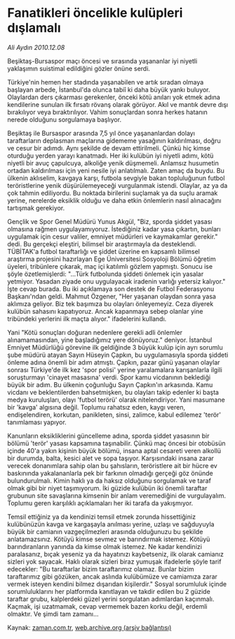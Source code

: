 # Fanatikleri öncelikle kulüpleri dışlamalı

*Ali Aydın 2010.12.08*

<td class="columnist-detail">
<p>Beşiktaş-Bursaspor maçı öncesi ve sırasında yaşananlar iyi niyetli yaklaşımın suistimal edildiğini gözler önüne serdi.</p>
<p><p>Türkiye'nin hemen her stadında yaşanabilen ve artık sıradan olmaya başlayan arbede, İstanbul'da olunca tabiî ki daha büyük yankı buluyor. Olaylardan ders çıkarması gerekenler, önceki kötü anıları yok etmek adına kendilerine sunulan ilk fırsatı rövanş olarak görüyor. Akıl ve mantık devre dışı bırakılıyor veya bıraktırılıyor. Vahim sonuçlardan sonra herkes hatanın nerede olduğunu sorgulamaya başlıyor.
<p> Beşiktaş ile Bursaspor arasında 7,5 yıl önce yaşananlardan dolayı taraftarların deplasman maçlarına gidememe yasağının kaldırılması, doğru ve cesur bir adımdı. Aynı şekilde de devam ettirilmeli. Çünkü hiç kimse oturduğu yerden yarayı kanatmadı. Her iki kulübün iyi niyetli adımı, kötü niyetli bir avuç çapulcuya, alkoliğe yenik düşmemeli. Anlamsız husumetin ortadan kaldırılması için yeni nesile iyi anlatılmalı. Zaten amaç da buydu. Bu ülkenin aklıselim, kavgaya karşı, futbola sevgiyle bakan topluluğunun futbol teröristlerine yenik düşürülemeyeceği vurgulanmak istendi. Olaylar, az ya da çok tahmin ediliyordu. Bu noktada birilerini suçlamak ya da suçlu aramak yerine, nerelerde eksiklik olduğu ve daha etkin önlemlerin nasıl alınacağını tartışmak gerekiyor.
<p> Gençlik ve Spor Genel Müdürü Yunus Akgül, "Biz, sporda şiddet yasası olmasına rağmen uygulayamıyoruz. İstediğiniz kadar yasa çıkartın, bunları uygulamak için cesur valiler, emniyet müdürleri ve kaymakamlar gerekir." dedi. Bu gerçekçi eleştiri, bilimsel bir araştırmayla da desteklendi. TÜBİTAK'a futbol taraftarlığı ve şiddet üzerine en kapsamlı bilimsel araştırma projesini hazırlayan Ege Üniversitesi Sosyoloji Bölümü öğretim üyeleri, tribünlere çıkarak, maç içi katılımlı gözlem yapmıştı. Sonucu ise şöyle özetlemişlerdi: "...Türk futbolunda şiddeti önlemek için yasalar yetmiyor. Yasadan ziyade onu uygulayacak iradenin varlığı yetersiz kalıyor." İşte cevap burada. Bu iki açıklamaya son destek de Futbol Federasyonu Başkanı'ndan geldi. Mahmut Özgener, "Her yaşanan olaydan sonra yasa aklımıza geliyor. Biz tek başımıza bu olayları önleyemeyiz. Ceza diyerek kulübün sahasını kapatıyoruz. Ancak kapanmaya sebep olanlar yine tribündeki yerlerini ilk maçta alıyor." ifadelerini kullandı.
<p> Yani "Kötü sonuçları doğuran nedenlere gerekli adli önlemler alınamamasından, yine başladığımız yere dönüyoruz." deniyor. İstanbul Emniyet Müdürlüğü görevine ilk geldiğinde 3 büyük kulüp için ayrı sorumlu şube müdürü atayan Sayın Hüseyin Çapkın, bu uygulamasıyla sporda şiddeti önleme adına önemli bir adım atmıştı. Çapkın, pazar günü yaşanan olaylar sonrası Türkiye'de ilk kez 'spor polisi' yerine yaralamalara karışanlarla ilgili soruşturmayı 'cinayet masasına' verdi. Spor kamu vicdanının beklediği büyük bir adım. Bu ülkenin çoğunluğu Sayın Çapkın'ın arkasında. Kamu vicdanı ve beklentilerden bahsetmişken, bu olayları takip edenler ki başta medya kuruluşları, olayı 'futbol terörü' olarak nitelendiriyor. Yani masumane bir 'kavga' algısına değil. Toplumu rahatsız eden, kaygı veren, endişelendiren, korkutan, panikleten, sinsi, zalimce, kabul edilemez 'terör' tanımlaması yapıyor.
<p> Kanunların eksikliklerini güncelleme adına, sporda şiddet yasasının bir bölümü 'terör' yasası kapsamına taşınabilir. Çünkü maç öncesi bir otobüsün içinde 40'a yakın kişinin büyük bölümü, insana aptal cesareti veren alkollü bir durumda, balta, kesici alet ve sopa taşıyor. Karşısındaki insana zarar verecek donanımlara sahip olan bu şahısların, teröristlere ait bir hücre ev baskınında yakalananlarla pek bir farkının olmadığı gerçeği göz önünde bulundurulmalı. Kimin haklı ya da haksız olduğunu sorgulamak ve taraf olmak gibi bir niyet taşımıyorum. İki güzide kulübün iki önemli taraftar grubunun site savaşlarına kimsenin bir anlam veremediğini de vurgulayalım. Toplumu geren karşılıklı açıklamaları her iki tarafa da yakışmıyor.
<p> Temsil ettiğiniz ya da kendinizi temsil etmek zorunda hissettiğiniz kulübünüzün kavga ve kargaşayla anılması yerine, uzlaşı ve sağduyuyla büyük bir camianın vazgeçilmezleri arasında olduğunuzu bu şekilde anlatamazsınız. Kötüyü kimse sevmez ve barındırmak istemez. Kötüyü barındıranların yanında da kimse olmak istemez. Ne kadar kendinizi paralasanız, bıçak yeseniz ya da hayatınızı kaybetseniz, ilk olarak camianız sizleri yok sayacak. Haklı olarak sizleri biraz yumuşak ifadelerle şöyle tarif edecekler: "Bu taraftarlar bizim taraftarımız olamaz. Bunlar bizim taraftarımız gibi gözüken, ancak aslında kulübümüze ve camiamıza zarar vermek isteyen kendini bilmez dışarıdan kişilerdir." Sosyal sorumluluk içinde sorumluluklarını her platformda kanıtlayan ve takdir edilen bu 2 güzide taraftar grubu, kalplerdeki güzel yerini sorgulatan adımlardan kaçınmalı. Kaçmak, işi uzatmamak, cevap vermemek bazen korku değil, erdemli olmaktır. Ve şimdi tam zamanı...
<p></p>
<a href="http://web.archive.org/web/20101209004831/mailto:aliaydin@zaman.com.tr">
</a></p></p></p></p></p></p></p></td>

Kaynak: [zaman.com.tr](http://zaman.com.tr/yazar.do?yazino=1062374), [web.archive.org (arşiv bağlantısı)](http://web.archive.org/web/20101209004831/http://zaman.com.tr:80/yazar.do?yazino=1062374)
